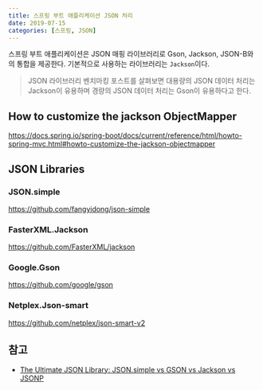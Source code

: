 ```yaml
---
title: 스프링 부트 애플리케이션 JSON 처리
date: 2019-07-15
categories: [스프링, JSON]
---
```


스프링 부트 애플리케이션은 JSON 매핑 라이브러리로 Gson, Jackson, JSON-B와의 통합을 제공한다. 기본적으로 사용하는 라이브러리는 `Jackson`이다.

> JSON 라이브러리 벤치마킹 포스트를 살펴보면 대용량의 JSON 데이터 처리는 Jackson이 유용하며 경량의 JSON 데이터 처리는 Gson이 유용하다고 한다.

## How to customize the jackson ObjectMapper
https://docs.spring.io/spring-boot/docs/current/reference/html/howto-spring-mvc.html#howto-customize-the-jackson-objectmapper




## JSON Libraries

### JSON.simple
https://github.com/fangyidong/json-simple

### FasterXML.Jackson
https://github.com/FasterXML/jackson

### Google.Gson
https://github.com/google/gson

### Netplex.Json-smart
https://github.com/netplex/json-smart-v2

## 참고
- [The Ultimate JSON Library: JSON.simple vs GSON vs Jackson vs JSONP](https://blog.overops.com/the-ultimate-json-library-json-simple-vs-gson-vs-jackson-vs-json/?utm_content=buffer239cc&utm_medium=social&utm_source=twitter.com&utm_campaign=buffer)